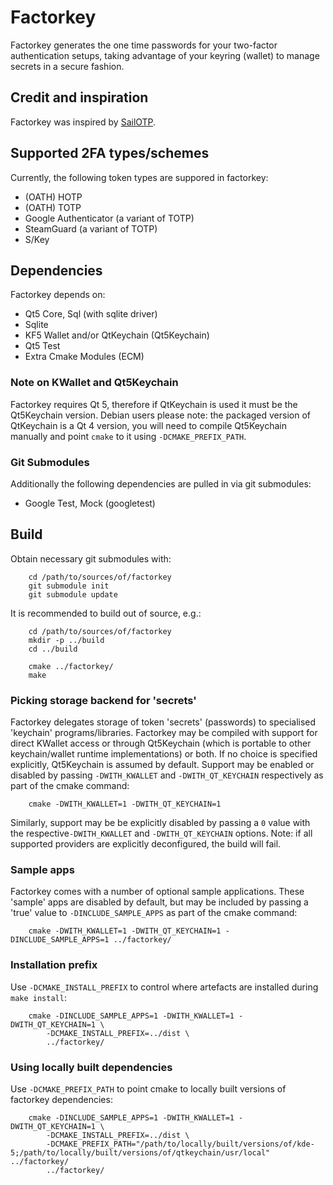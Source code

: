 # Factorkey
Factorkey generates the one time passwords for your two-factor authentication setups, taking advantage of your keyring (wallet) to manage secrets in a secure fashion.

## Credit and inspiration
Factorkey was inspired by [SailOTP](https://github.com/seiichiro0185/sailotp).

## Supported 2FA types/schemes
Currently, the following token types are suppored in factorkey:
 * (OATH) HOTP
 * (OATH) TOTP
 * Google Authenticator (a variant of TOTP)
 * SteamGuard (a variant of TOTP)
 * S/Key

## Dependencies
Factorkey depends on:
 * Qt5 Core, Sql (with sqlite driver)
 * Sqlite
 * KF5 Wallet and/or QtKeychain (Qt5Keychain)
 * Qt5 Test
 * Extra Cmake Modules (ECM)

### Note on KWallet and Qt5Keychain
Factorkey requires Qt 5, therefore if QtKeychain is used it must be the Qt5Keychain version. Debian users please note: the packaged version of QtKeychain is a Qt 4 version, you will need to compile Qt5Keychain manually and point `cmake` to it using `-DCMAKE_PREFIX_PATH`.

### Git Submodules
Additionally the following dependencies are pulled in via git submodules:
 * Google Test, Mock (googletest)

## Build
Obtain necessary git submodules with:
```
    cd /path/to/sources/of/factorkey
    git submodule init
    git submodule update
```

It is recommended to build out of source, e.g.:
```
    cd /path/to/sources/of/factorkey
    mkdir -p ../build
    cd ../build

    cmake ../factorkey/
    make
```

### Picking storage backend for 'secrets'
Factorkey delegates storage of token 'secrets' (passwords) to specialised 'keychain' programs/libraries.
Factorkey may be compiled with support for direct KWallet access or through Qt5Keychain (which is portable to other keychain/wallet runtime implementations) or both.
If no choice is specified explicitly, Qt5Keychain is assumed by default.
Support may be enabled or disabled by passing `-DWITH_KWALLET` and `-DWITH_QT_KEYCHAIN` respectively as part of the cmake command:
```
    cmake -DWITH_KWALLET=1 -DWITH_QT_KEYCHAIN=1
```
Similarly, support may be be explicitly disabled by passing a `0` value with the respective`-DWITH_KWALLET` and `-DWITH_QT_KEYCHAIN` options.
Note: if all supported providers are explicitly deconfigured, the build will fail.

### Sample apps
Factorkey comes with a number of optional sample applications.
These 'sample' apps are disabled by default, but may be included by passing a 'true' value to `-DINCLUDE_SAMPLE_APPS` as part of the cmake command:
```
    cmake -DWITH_KWALLET=1 -DWITH_QT_KEYCHAIN=1 -DINCLUDE_SAMPLE_APPS=1 ../factorkey/
```

### Installation prefix
Use `-DCMAKE_INSTALL_PREFIX` to control where artefacts are installed during `make install`:
```
    cmake -DINCLUDE_SAMPLE_APPS=1 -DWITH_KWALLET=1 -DWITH_QT_KEYCHAIN=1 \
        -DCMAKE_INSTALL_PREFIX=../dist \
        ../factorkey/
```

### Using locally built dependencies
Use `-DCMAKE_PREFIX_PATH` to point cmake to locally built versions of factorkey dependencies:
```
    cmake -DINCLUDE_SAMPLE_APPS=1 -DWITH_KWALLET=1 -DWITH_QT_KEYCHAIN=1 \
        -DCMAKE_INSTALL_PREFIX=../dist \
        -DCMAKE_PREFIX_PATH="/path/to/locally/built/versions/of/kde-5;/path/to/locally/built/versions/of/qtkeychain/usr/local" ../factorkey/
        ../factorkey/
```
